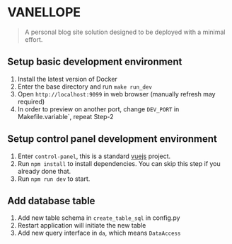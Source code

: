 # VANELLOPE

> A personal blog site solution designed to be deployed with a minimal effort.

## Setup basic development environment

1. Install the latest version of Docker
2. Enter the base directory and run `make run_dev`
3. Open `http://localhost:9099` in web browser (manually refresh may required)
4. In order to preview on another port, change `DEV_PORT` in Makefile.variable`, repeat Step-2

## Setup control panel development environment

1. Enter `control-panel`, this is a standard [vuejs](https://vuejs.org/) project.
2. Run `npm install` to install dependencies. You can skip this step if you already done that.
3. Run `npm run dev` to start.


## Add database table

1. Add new table schema in `create_table_sql` in config.py
2. Restart application will initiate the new table
3. Add new query interface in `da`, which means `DataAccess`
